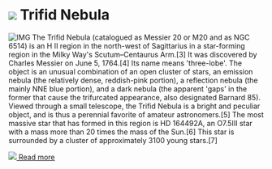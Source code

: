 # ![](/home/lcv/Dropbox/AstroPhotography//Imaging//Common/pyl-tiny.png) Trifid Nebula
![IMG](/home/lcv/Dropbox/AstroPhotography//Imaging//HD/Trifid_Nebula.jpg)
The Trifid Nebula (catalogued as Messier 20 or M20 and as NGC 6514) is an H II region in the north-west of Sagittarius in a star-forming region in the Milky Way's Scutum–Centaurus Arm.[3] It was discovered by Charles Messier on June 5, 1764.[4] Its name means 'three-lobe'. The object is an unusual combination of an open cluster of stars, an emission nebula (the relatively dense, reddish-pink portion), a reflection nebula (the mainly NNE blue portion), and a dark nebula (the apparent 'gaps' in the former that cause the trifurcated appearance, also designated Barnard 85). Viewed through a small telescope, the Trifid Nebula is a bright and peculiar object, and is thus a perennial favorite of amateur astronomers.[5] The most massive star that has formed in this region is HD 164492A, an O7.5III star with a mass more than 20 times the mass of the Sun.[6] This star is surrounded by a cluster of approximately 3100 young stars.[7]



[![](/home/lcv/Dropbox/AstroPhotography//Imaging//Common/Wikipedia.png) Read more](https://en.wikipedia.org/wiki/Triangulum_Galaxy)
